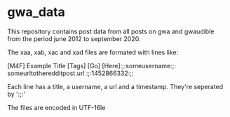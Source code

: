 # gwa_data

This repository contains post data from all posts on gwa and gwaudible from the period june 2012 to september 2020.

The xaa, xab, xac and xad files are formated with lines like:

[M4F] Example Title [Tags] [Go] [Here]:;:someusername:;: someurltotheredditpost.url :;:1452866332:;:

Each line has a title, a username, a url and a timestamp. They're seperated by ':;:'

The files are encoded in UTF-16le 

